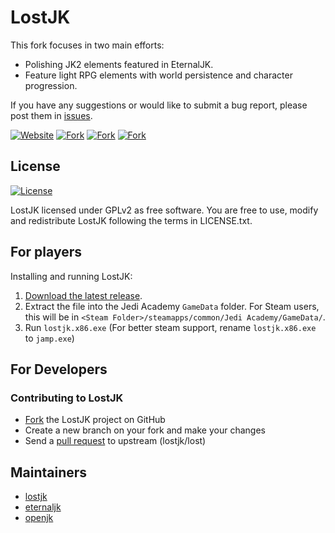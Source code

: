 # LostJK

This fork focuses in two main efforts:
 - Polishing JK2 elements featured in EternalJK.
 - Feature light RPG elements with world persistence and character progression.

If you have any suggestions or would like to submit a bug report, please post them in [issues](https://github.com/lostjk/LostJK/issues).

[![Website](https://img.shields.io/badge/website-lostjk-brightgreen.svg)](lostjk.github.io)
[![Fork](https://img.shields.io/badge/repository-eternaljk-green.svg)](https://github.com/eternalcodes/EternalJK)
[![Fork](https://img.shields.io/badge/repository-japro-blue.svg)](https://github.com/videoP/jaPRO)
[![Fork](https://img.shields.io/badge/repository-openjk-blue.svg)](https://github.com/JACoders/OpenJK) 

## License

[![License](https://img.shields.io/github/license/lostjk/LostJK.svg)](https://github.com/lostjk/LostJK/blob/lost/LICENSE.txt)

LostJK licensed under GPLv2 as free software. You are free to use, modify and redistribute LostJK following the terms in LICENSE.txt.

## For players

Installing and running LostJK:

1. [Download the latest release](https://lostjk.github.io).
2. Extract the file into the Jedi Academy `GameData` folder. For Steam users, this will be in `<Steam Folder>/steamapps/common/Jedi Academy/GameData/`.
3. Run `lostjk.x86.exe` (For better steam support, rename `lostjk.x86.exe` to `jamp.exe`)

## For Developers

### Contributing to LostJK
* [Fork](https://github.com/lostjk/LostJK) the LostJK project on GitHub
* Create a new branch on your fork and make your changes
* Send a [pull request](https://help.github.com/articles/creating-a-pull-request) to upstream (lostjk/lost)

## Maintainers

* [lostjk](https://github.com/lostjk/)
* [eternaljk](https://github.com/eternalcodes)
* [openjk](https://github.com/JACoders)
